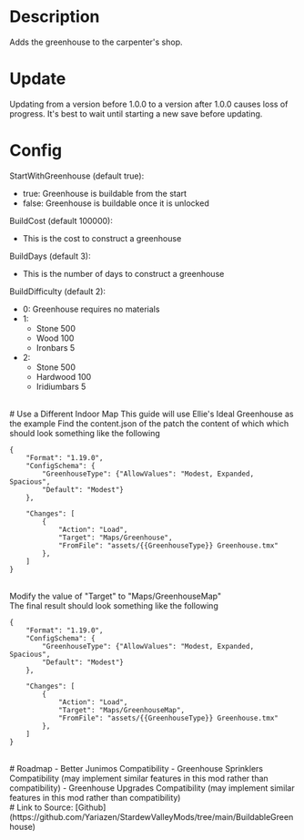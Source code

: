 ﻿# Description
Adds the greenhouse to the carpenter's shop.
<br>
# Update
Updating from a version before 1.0.0 to a version after 1.0.0 causes loss of progress. It's best to wait until starting a new save before updating.
<br>
# Config
StartWithGreenhouse (default true):
- true: Greenhouse is buildable from the start
- false: Greenhouse is buildable once it is unlocked

BuildCost (default 100000):
- This is the cost to construct a greenhouse

BuildDays (default 3):
- This is the number of days to construct a greenhouse

BuildDifficulty (default 2):
- 0: Greenhouse requires no materials
- 1:
  - Stone 500
  - Wood 100
  - Ironbars 5
- 2:
  - Stone 500
  - Hardwood 100
  - ﻿Iridiumbars 5
<br>
# Use a Different Indoor Map
This guide will use Ellie's Ideal Greenhouse as the example
Find the content.json of the patch the content of which which should look something like the following

	{
		"Format": "1.19.0",
		"ConfigSchema": {
			"GreenhouseType": {"AllowValues": "Modest, Expanded, Spacious",
			"Default": "Modest"}
		},
	
		"Changes": [
    		{
				"Action": "Load",
				"Target": "Maps/Greenhouse",
				"FromFile": "assets/{{GreenhouseType}} Greenhouse.tmx"
			},
		]
	}
<br>
Modify the value of "Target" to "Maps/GreenhouseMap" <br>
The final result should look something like the following

	{
		"Format": "1.19.0",
		"ConfigSchema": {
			"GreenhouseType": {"AllowValues": "Modest, Expanded, Spacious",
			"Default": "Modest"}
		},
	
		"Changes": [
    		{
				"Action": "Load",
				"Target": "Maps/GreenhouseMap",
				"FromFile": "assets/{{GreenhouseType}} Greenhouse.tmx"
			},
		]
	}
<br>
# Roadmap
- Better Junimos Compatibility
- Greenhouse Sprinklers Compatibility (may implement similar features in this mod rather than compatibility)
- Greenhouse Upgrades Compatibility (may implement similar features in this mod rather than compatibility)
<br>
# Link to Source: [Github](https://github.com/Yariazen/StardewValleyMods/tree/main/BuildableGreenhouse)